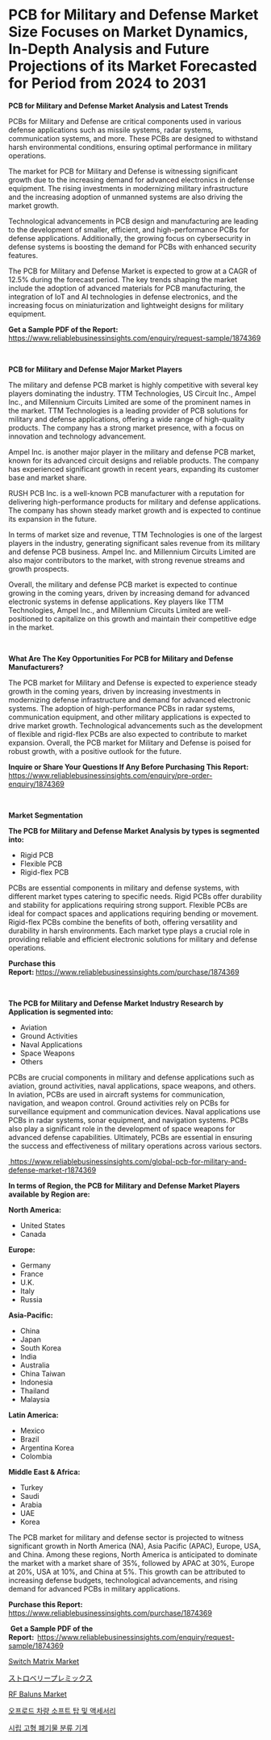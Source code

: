 <p><h1>PCB for Military and Defense Market Size Focuses on Market Dynamics, In-Depth Analysis and Future Projections of its Market Forecasted for Period from 2024 to 2031</h1></p><p><strong>PCB for Military and Defense Market Analysis and Latest Trends</strong></p>
<p><p>PCBs for Military and Defense are critical components used in various defense applications such as missile systems, radar systems, communication systems, and more. These PCBs are designed to withstand harsh environmental conditions, ensuring optimal performance in military operations.</p><p>The market for PCB for Military and Defense is witnessing significant growth due to the increasing demand for advanced electronics in defense equipment. The rising investments in modernizing military infrastructure and the increasing adoption of unmanned systems are also driving the market growth.</p><p>Technological advancements in PCB design and manufacturing are leading to the development of smaller, efficient, and high-performance PCBs for defense applications. Additionally, the growing focus on cybersecurity in defense systems is boosting the demand for PCBs with enhanced security features.</p><p>The PCB for Military and Defense Market is expected to grow at a CAGR of 12.5% during the forecast period. The key trends shaping the market include the adoption of advanced materials for PCB manufacturing, the integration of IoT and AI technologies in defense electronics, and the increasing focus on miniaturization and lightweight designs for military equipment.</p></p>
<p><strong>Get a Sample PDF of the Report:&nbsp;</strong> <a href="https://www.reliablebusinessinsights.com/enquiry/request-sample/1874369">https://www.reliablebusinessinsights.com/enquiry/request-sample/1874369</a></p>
<p>&nbsp;</p>
<p><strong>PCB for Military and Defense Major Market Players</strong></p>
<p><p>The military and defense PCB market is highly competitive with several key players dominating the industry. TTM Technologies, US Circuit Inc., Ampel Inc., and Millennium Circuits Limited are some of the prominent names in the market. TTM Technologies is a leading provider of PCB solutions for military and defense applications, offering a wide range of high-quality products. The company has a strong market presence, with a focus on innovation and technology advancement.</p><p>Ampel Inc. is another major player in the military and defense PCB market, known for its advanced circuit designs and reliable products. The company has experienced significant growth in recent years, expanding its customer base and market share.</p><p>RUSH PCB Inc. is a well-known PCB manufacturer with a reputation for delivering high-performance products for military and defense applications. The company has shown steady market growth and is expected to continue its expansion in the future.</p><p>In terms of market size and revenue, TTM Technologies is one of the largest players in the industry, generating significant sales revenue from its military and defense PCB business. Ampel Inc. and Millennium Circuits Limited are also major contributors to the market, with strong revenue streams and growth prospects.</p><p>Overall, the military and defense PCB market is expected to continue growing in the coming years, driven by increasing demand for advanced electronic systems in defense applications. Key players like TTM Technologies, Ampel Inc., and Millennium Circuits Limited are well-positioned to capitalize on this growth and maintain their competitive edge in the market.</p></p>
<p>&nbsp;</p>
<p><strong>What Are The Key Opportunities For PCB for Military and Defense Manufacturers?</strong></p>
<p><p>The PCB market for Military and Defense is expected to experience steady growth in the coming years, driven by increasing investments in modernizing defense infrastructure and demand for advanced electronic systems. The adoption of high-performance PCBs in radar systems, communication equipment, and other military applications is expected to drive market growth. Technological advancements such as the development of flexible and rigid-flex PCBs are also expected to contribute to market expansion. Overall, the PCB market for Military and Defense is poised for robust growth, with a positive outlook for the future.</p></p>
<p><strong>Inquire or Share Your Questions If Any Before Purchasing This Report:</strong> <a href="https://www.reliablebusinessinsights.com/enquiry/pre-order-enquiry/1874369">https://www.reliablebusinessinsights.com/enquiry/pre-order-enquiry/1874369</a></p>
<p>&nbsp;</p>
<p><strong>Market Segmentation</strong></p>
<p><strong>The PCB for Military and Defense Market Analysis by types is segmented into:</strong></p>
<p><ul><li>Rigid PCB</li><li>Flexible PCB</li><li>Rigid-flex PCB</li></ul></p>
<p><p>PCBs are essential components in military and defense systems, with different market types catering to specific needs. Rigid PCBs offer durability and stability for applications requiring strong support. Flexible PCBs are ideal for compact spaces and applications requiring bending or movement. Rigid-flex PCBs combine the benefits of both, offering versatility and durability in harsh environments. Each market type plays a crucial role in providing reliable and efficient electronic solutions for military and defense operations.</p></p>
<p><strong>Purchase this Report:&nbsp;</strong><a href="https://www.reliablebusinessinsights.com/purchase/1874369">https://www.reliablebusinessinsights.com/purchase/1874369</a></p>
<p>&nbsp;</p>
<p><strong>The PCB for Military and Defense Market Industry Research by Application is segmented into:</strong></p>
<p><ul><li>Aviation</li><li>Ground Activities</li><li>Naval Applications</li><li>Space Weapons</li><li>Others</li></ul></p>
<p><p>PCBs are crucial components in military and defense applications such as aviation, ground activities, naval applications, space weapons, and others. In aviation, PCBs are used in aircraft systems for communication, navigation, and weapon control. Ground activities rely on PCBs for surveillance equipment and communication devices. Naval applications use PCBs in radar systems, sonar equipment, and navigation systems. PCBs also play a significant role in the development of space weapons for advanced defense capabilities. Ultimately, PCBs are essential in ensuring the success and effectiveness of military operations across various sectors.</p></p>
<p><a href="https://www.reliablebusinessinsights.com/global-pcb-for-military-and-defense-market-r1874369">&nbsp;https://www.reliablebusinessinsights.com/global-pcb-for-military-and-defense-market-r1874369</a></p>
<p><strong>In terms of Region, the PCB for Military and Defense Market Players available by Region are:</strong></p>
<p>
    <p> <strong> North America: </strong>
        <ul>
            <li>United States</li>
            <li>Canada</li>
        </ul>
        </p> 
    <p> <strong> Europe: </strong>
        <ul>
            <li>Germany</li>
            <li>France</li>
            <li>U.K.</li>
            <li>Italy</li>
            <li>Russia</li>
        </ul>
        </p> 
    <p> <strong> Asia-Pacific: </strong>
        <ul>
            <li>China</li>
            <li>Japan</li>
            <li>South Korea</li>
            <li>India</li>
            <li>Australia</li>
            <li>China Taiwan</li>
            <li>Indonesia</li>
            <li>Thailand</li>
            <li>Malaysia</li>
        </ul>
        </p> 
    <p> <strong> Latin America: </strong>
        <ul>
            <li>Mexico</li>
            <li>Brazil</li>
            <li>Argentina Korea</li>
            <li>Colombia</li>
        </ul>
        </p> 
    <p> <strong> Middle East & Africa: </strong>
        <ul>
            <li>Turkey</li>
            <li>Saudi</li>
            <li>Arabia</li>
            <li>UAE</li>
            <li>Korea</li>
        </ul>
    </p>
    </p>
<p><p>The PCB market for military and defense sector is projected to witness significant growth in North America (NA), Asia Pacific (APAC), Europe, USA, and China. Among these regions, North America is anticipated to dominate the market with a market share of 35%, followed by APAC at 30%, Europe at 20%, USA at 10%, and China at 5%. This growth can be attributed to increasing defense budgets, technological advancements, and rising demand for advanced PCBs in military applications.</p></p>
<p><strong>Purchase this Report: </strong><a href="https://www.reliablebusinessinsights.com/purchase/1874369">https://www.reliablebusinessinsights.com/purchase/1874369</a></p>
<p>&nbsp;<strong>Get a Sample PDF of the Report:&nbsp;&nbsp;</strong><a href="https://www.reliablebusinessinsights.com/enquiry/request-sample/1874369">https://www.reliablebusinessinsights.com/enquiry/request-sample/1874369</a></p>
<p><strong></strong></p>
<p><p><a href="https://github.com/CliffMedina6/Market-Research-Report-List-5/blob/main/switch-matrix-market.md">Switch Matrix Market</a></p><p><a href="https://github.com/DayanaRunolfsdottir/Market-Research-Report-List-1/blob/main/2573994148774.md">ストロベリープレミックス</a></p><p><a href="https://github.com/suitykhatun12/Market-Research-Report-List-1/blob/main/rf-baluns-market.md">RF Baluns Market</a></p><p><a href="https://github.com/milikokao84/Market-Research-Report-List-1/blob/main/7970918158245.md">오프로드 차량 소프트 탑 및 액세서리</a></p><p><a href="https://github.com/ROBERTS65DAVID/Market-Research-Report-List-1/blob/main/9825074158244.md">시립 고형 폐기물 분류 기계</a></p></p>